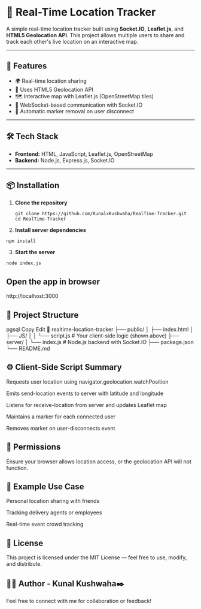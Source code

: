 # 📍 Real-Time Location Tracker

A simple real-time location tracker built using **Socket.IO**, **Leaflet.js**, and **HTML5 Geolocation API**. This project allows multiple users to share and track each other's live location on an interactive map.

---

## 🚀 Features

- 🌍 Real-time location sharing
- 📡 Uses HTML5 Geolocation API
- 🗺️ Interactive map with Leaflet.js (OpenStreetMap tiles)
- 🔌 WebSocket-based communication with Socket.IO
- 🔴 Automatic marker removal on user disconnect

---

## 🛠️ Tech Stack

- **Frontend:** HTML, JavaScript, Leaflet.js, OpenStreetMap
- **Backend:** Node.js, Express.js, Socket.IO

---

## 📦 Installation

1. **Clone the repository**
   ```
   git clone https://github.com/KunalxKushwaha/RealTime-Tracker.git
   cd RealTime-Tracker

2. **Install server dependencies**
```
npm install
```
3. **Start the server**
```
node index.js
```


## Open the app in browser
http://localhost:3000

## 🧩 Project Structure
pgsql
Copy
Edit
📁 realtime-location-tracker
├── public/
│   ├── index.html
│   ├── JS/
│   │   └── script.js        # Your client-side logic (shown above)
├── server/
│   └── index.js             # Node.js backend with Socket.IO
├── package.json
└── README.md

## ⚙️ Client-Side Script Summary
Requests user location using navigator.geolocation.watchPosition

Emits send-location events to server with latitude and longitude

Listens for receive-location from server and updates Leaflet map

Maintains a marker for each connected user

Removes marker on user-disconnects event

## 🔐 Permissions
Ensure your browser allows location access, or the geolocation API will not function.

## 🧪 Example Use Case
Personal location sharing with friends

Tracking delivery agents or employees

Real-time event crowd tracking

## 📝 License
This project is licensed under the MIT License — feel free to use, modify, and distribute.

 ## 🙋‍♂️ Author - Kunal Kushwaha✒️

Feel free to connect with me for collaboration or feedback!